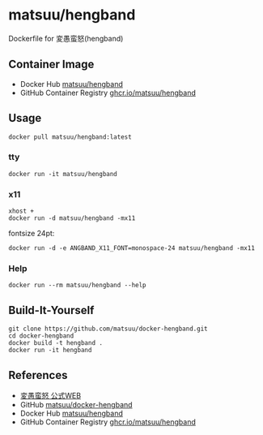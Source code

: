 matsuu/hengband
===============

Dockerfile for 変愚蛮怒(hengband)

## Container Image

* Docker Hub [matsuu/hengband](https://hub.docker.com/r/matsuu/hengband/)
* GitHub Container Registry [ghcr.io/matsuu/hengband](https://github.com/matsuu/docker-nethack/pkgs/container/hengband)

## Usage

    docker pull matsuu/hengband:latest

### tty

    docker run -it matsuu/hengband

### x11

    xhost +
    docker run -d matsuu/hengband -mx11

fontsize 24pt:

    docker run -d -e ANGBAND_X11_FONT=monospace-24 matsuu/hengband -mx11

### Help

    docker run --rm matsuu/hengband --help

## Build-It-Yourself

    git clone https://github.com/matsuu/docker-hengband.git
    cd docker-hengband
    docker build -t hengband .
    docker run -it hengband

## References

* [変愚蛮怒 公式WEB](https://hengband.github.io/)
* GitHub [matsuu/docker-hengband](https://github.com/matsuu/docker-hengband)
* Docker Hub [matsuu/hengband](https://hub.docker.com/r/matsuu/hengband/)
* GitHub Container Registry [ghcr.io/matsuu/hengband](https://github.com/matsuu/docker-nethack/pkgs/container/hengband)
